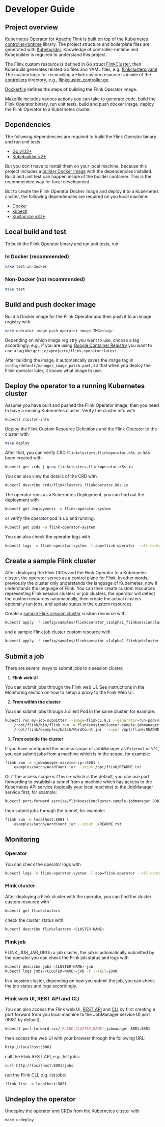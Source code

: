 # Developer Guide

## Project overview

[Kubernetes](https://kubernetes.io/) Operator for [Apache Flink](https://flink.apache.org)
is built on top of the Kubernetes [controller-runtime](https://github.com/kubernetes-sigs/controller-runtime)
library. The project structure and boilerplate files are generated with
[Kubebuilder](https://github.com/kubernetes-sigs/kubebuilder). Knowledge of
controller-runtime and Kubebuilder is required to understand this project.

The Flink custom resource is defined in Go struct [FlinkCluster](../api/v1alpha1/flinkcluster_types.go),
then Kubebuild generates related Go files and YAML files, e.g.
[flinkclusters.yaml](../config/crd/bases/flinkoperator.k8s.io_flinkclusters.yaml).
The custom logic for reconciling a Flink custom resource is inside of the
[controllers](../controllers) directory, e.g., [flinkcluster_controller.go](../controllers/flinkcluster_controller.go).

[Dockerfile](../Dockerfile) defines the steps of building the Flink Operator
image.

[Makefile](../Makefile) includes various actions you can take to generate
code, build the Flink Operator binary, run unit tests, build and push docker
image, deploy the Flink Operator to a Kubernetes cluster.

## Dependencies

The following dependencies are required to build the Flink Operator binary and
run unit tests:

* [Go v1.12+](https://golang.org/)
* [Kubebuilder v2+](https://github.com/kubernetes-sigs/kubebuilder)

But you don't have to install them on your local machine, because this project
includes a [builder Docker image](../Dockerfile.builder) with the dependencies
installed. Build and unit test can happen inside of the builder container. This
is the recommended way for local development.

But to create the Flink Operator Docker image and deploy it to a Kubernetes
cluster, the following dependencies are required on you local machine:

* [Docker](https://www.docker.com/)
* [kubectl](https://kubernetes.io/docs/tasks/tools/install-kubectl/)
* [Kustomize v3.1+](https://github.com/kubernetes-sigs/kustomize)

## Local build and test

To build the Flink Operator binary and run unit tests, run

### In Docker (recommended)

```bash
make test-in-docker
```

### Non-Docker (not recommended)

```bash
make test
```

## Build and push docker image

Build a Docker image for the Flink Operator and then push it to an image
registry with

```bash
make operator-image push-operator-image IMG=<tag>
```

Depending on which image registry you want to use, choose a tag accordingly,
e.g., if you are using [Google Container Registry](https://cloud.google.com/container-registry/docs/)
you want to use a tag like `gcr.io/<project>/flink-operator:latest`.

After building the image, it automatically saves the image tag in
`config/default/manager_image_patch.yaml`, so that when you deploy the Flink
operator later, it knows what image to use.

## Deploy the operator to a running Kubernetes cluster

Assume you have built and pushed the Flink Operator image, then you need to have
a running Kubernetes cluster. Verify the cluster info with

```bash
kubectl cluster-info
```

Deploy the Flink Custom Resource Definitions and the Flink Operator to the
cluster with

```bash
make deploy
```

After that, you can verify CRD `flinkclusters.flinkoperator.k8s.io` has been
created with

```bash
kubectl get crds | grep flinkclusters.flinkoperator.k8s.io
```

You can also view the details of the CRD with

```bash
kubectl describe crds/flinkclusters.flinkoperator.k8s.io
```

The operator runs as a Kubernetes Deployment, you can find out the deployment
with

```bash
kubectl get deployments -n flink-operator-system
```

or verify the operator pod is up and running.

```bash
kubectl get pods -n flink-operator-system
```

You can also check the operator logs with

```bash
kubectl logs -n flink-operator-system -l app=flink-operator --all-containers
```

## Create a sample Flink cluster

After deploying the Flink CRDs and the Flink Operator to a Kubernetes cluster,
the operator serves as a control plane for Flink. In other words, previously the
cluster only understands the language of Kubernetes, now it understands the
language of Flink. You can then create custom resources representing Flink
session clusters or job clusters, the operator will detect the custom resources
automatically, then create the actual clusters optionally run jobs, and update
status in the custom resources.

Create a [sample Flink session cluster](../config/samples/flinkoperator_v1alpha1_flinksessioncluster.yaml)
custom resource with

```bash
kubectl apply -f config/samples/flinkoperator_v1alpha1_flinksessioncluster.yaml
```

and a [sample Flink job cluster](../config/samples/flinkoperator_v1alpha1_flinkjobcluster.yaml)
custom resource with

```bash
kubectl apply -f config/samples/flinkoperator_v1alpha1_flinkjobcluster.yaml
```

## Submit a job

There are several ways to submit jobs to a session cluster.

1) **Flink web UI**

You can submit jobs through the Flink web UI. See instructions in the
Monitoring section on how to setup a proxy to the Flink Web UI.

2) **From within the cluster**

You can submit jobs through a client Pod in the same cluster, for example:

```bash
kubectl run my-job-submitter --image=flink:1.8.1 --generator=run-pod/v1 -- \
    /root/flink/bin/flink run -m flinksessioncluster-sample-jobmanager:8081 \
    /root/flink/examples/batch/WordCount.jar --input /opt/flink/README.txt
```

3) **From outside the cluster**

If you have configured the access scope of JobManager as `External` or `VPC`,
you can submit jobs from a machine which is in the scope, for example:

```bash
flink run -m <jobmanager-service-ip>:8081 \
    examples/batch/WordCount.jar --input /opt/flink/README.txt
```

Or if the access scope is `Cluster` which is the default, you can use port
forwarding to establish a tunnel from a machine which has access to the
Kubernetes API service (typically your local machine) to the JobManager service
first, for example:

```bash
kubectl port-forward service/flinksessioncluster-sample-jobmanager 8081:8081
```

then submit jobs through the tunnel, for example:

```bash
flink run -m localhost:8081 \
    examples/batch/WordCount.jar --input ./README.txt
```

## Monitoring

### Operator

You can check the operator logs with

```bash
kubectl logs -n flink-operator-system -l app=flink-operator --all-containers -f --tail=1000
```

### Flink cluster

After deploying a Flink cluster with the operator, you can find the cluster
custom resource with

```bash
kubectl get flinkclusters
```

check the cluster status with

```bash
kubectl describe flinkclusters <CLUSTER-NAME>
```

### Flink job
FLINK_JOB_JAR_URI
In a job cluster, the job is automatically submitted by the operator you can
check the Flink job status and logs with

```bash
kubectl describe jobs <CLUSTER-NAME>-job
kubectl logs jobs/<CLUSTER-NAME>-job -f --tail=1000
```

In a session cluster, depending on how you submit the job, you can check the
job status and logs accordingly.

### Flink web UI, REST API and CLI

You can also access the Flink web UI, [REST API](https://ci.apache.org/projects/flink/flink-docs-stable/monitoring/rest_api.html)
and [CLI](https://ci.apache.org/projects/flink/flink-docs-stable/ops/cli.html) by first creating a port forward from you
local machine to the JobManager service UI port (8081 by default).

```bash
kubectl port-forward svc/[FLINK_CLUSTER_NAME]-jobmanager 8081:8081
```

then access the web UI with your browser through the following URL:

```bash
http://localhost:8081
```

call the Flink REST API, e.g., list jobs:

```bash
curl http://localhost:8081/jobs
```

run the Flink CLI, e.g. list jobs:

```bash
flink list -m localhost:8081
```

## Undeploy the operator

Undeploy the operator and CRDs from the Kubernetes cluster with

```
make undeploy
```
